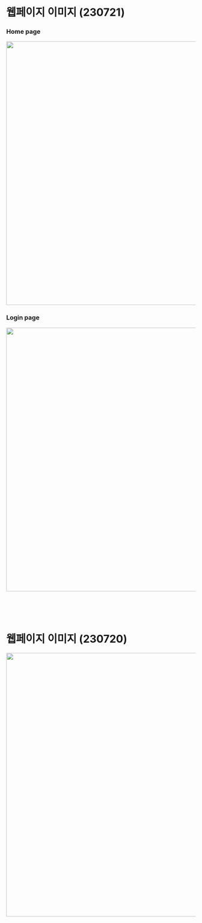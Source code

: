 # 웹페이지 이미지 (230721)
### Home page
<img width="700" src="https://github.com/barleymilk/NIPA/assets/134350497/ca4c9841-df74-4448-aa6d-f1392674e855">  

### Login page
<img width="700" src="https://github.com/barleymilk/NIPA/assets/134350497/9463e5fa-14fb-420e-91f2-5a261de2ea24">

<br><br><br>

# 웹페이지 이미지 (230720)
<img width="700" src="https://github.com/barleymilk/NIPA/assets/134350497/92c37466-c36f-41f7-a038-f0c73f39249e">

